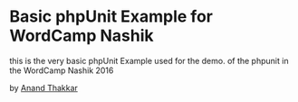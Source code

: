 # Basic phpUnit Example for WordCamp Nashik

this is the very basic phpUnit Example used for the demo. of the phpunit in the WordCamp Nashik 2016

by [Anand Thakkar](http://anandthakkar.me/)
